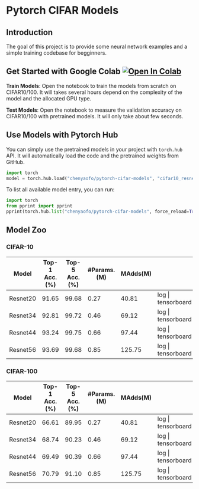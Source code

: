 # Pytorch CIFAR Models

## Introduction

The goal of this project is to provide some neural network examples and a simple training codebase for begginners.

## Get Started with Google Colab <a href="https://colab.research.google.com/github/chenyaofo/pytorch-cifar-models/blob/master/colab/start_on_colab.ipynb" target="_parent"><img src="https://colab.research.google.com/assets/colab-badge.svg" alt="Open In Colab"/></a>

**Train Models**: Open the notebook to train the models from scratch on CIFAR10/100.
It will takes several hours depend on the complexity of the model and the allocated GPU type.

**Test Models**: Open the notebook to measure the validation accuracy on CIFAR10/100 with pretrained models.
It will only take about few seconds.

## Use Models with Pytorch Hub

You can simply use the pretrained models in your project with `torch.hub` API.
It will automatically load the code and the pretrained weights from GitHub.

``` python
import torch
model = torch.hub.load("chenyaofo/pytorch-cifar-models", "cifar10_resnet20", pretrained=True)
```

To list all available model entry, you can run:

```python
import torch
from pprint import pprint
pprint(torch.hub.list("chenyaofo/pytorch-cifar-models", force_reload=True))
```


## Model Zoo

### CIFAR-10

|  Model   |  Top-1 Acc.(%) | Top-5 Acc.(%) | #Params.(M) | MAdds(M) |                    |
|----------|----------------|---------------|-------------|----------|--------------------|
| Resnet20 | 91.65          | 99.68         | 0.27        | 40.81    | log \| tensorboard |
| Resnet34 | 92.81          | 99.72         | 0.46        | 69.12    | log \| tensorboard |
| Resnet44 | 93.24          | 99.75         | 0.66        | 97.44    | log \| tensorboard |
| Resnet56 | 93.69          | 99.68         | 0.85        | 125.75   | log \| tensorboard |

### CIFAR-100

|  Model   |  Top-1 Acc.(%) | Top-5 Acc.(%) | #Params.(M) | MAdds(M) |                    |
|----------|----------------|---------------|-------------|----------|--------------------|
| Resnet20 | 66.61          | 89.95         | 0.27        | 40.81    | log \| tensorboard |
| Resnet34 | 68.74          | 90.23         | 0.46        | 69.12    | log \| tensorboard |
| Resnet44 | 69.49          | 90.39         | 0.66        | 97.44    | log \| tensorboard |
| Resnet56 | 70.79          | 91.10         | 0.85        | 125.75   | log \| tensorboard |



